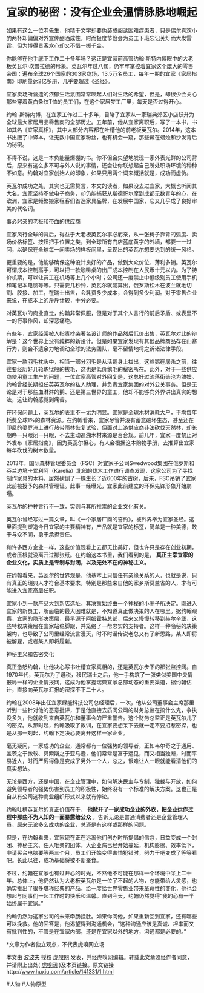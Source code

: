 # 宜家的秘密：没有企业会温情脉脉地崛起

如果有这么一位老先生，他精于文字却要伪装成阅读困难症患者，只是偶尔喜欢小酌两杯却偏偏对外宣传酗酒成性，时而极度节俭会为员工下班忘记关灯而大发雷霆，但为博得贵客欢心却又不惜一掷千金。

你能够在他手底下工作二十多年吗？这正是宜家前高管约翰·斯特内博眼中的大老板英瓦尔·坎普拉德的形象。英瓦尔年过八旬，仍牢牢掌控着宜家这个庞大的零售帝国：遍布全球26个国家的303家商场，13.5万名员工，每年一期的宜家《家居指南》印刷量达2亿多册，几乎要超过《圣经》。

宜家卖场所营造的浓郁生活氛围常常唤起人们对生活的希望，但是，却很少会关心那些穿着黄白条纹T恤的员工们，在这个家居梦工厂里，每天是否过得开心。

约翰-斯特内博，在宜家工作过二十多年，目睹了宜家从一家瑞典郊区小店跃升为全球最大家居用品零售商的全部历史。五年前，他从宜家离职后，写了一本书，书如其名《宜家真相》，其中大部分内容都在吐槽他的前老板英瓦尔。2014年，这本书出版了中译本，让无数中国宜家粉丝，也有机会一窥，那些藏在蜡烛和沙发背后的秘密。

不得不说，这是一本负能量爆棚的书。你不但会失望地发现一家外表光鲜的公司背后，原来有这么多不可与外人说的事情，还会让你联想起自己所处职场环境的种种不如意。约翰对宜家创始人的印象，如果只用两个词来概括就是，成功而虚伪。

英瓦尔成功之处，其实也无需赘言，本文的读者，如果没去过宜家，大概也听闻其大名。宜家坚持不做电子商务，却仍能捕获从斯德哥尔摩到成都无数青年的心，在欧洲，宜家是频繁搬家租客们首选家具品牌，在发展中国家，它又几乎成了良好审美的代名词。

事必躬亲的老板和带血的供应商

宜家风行全球的背后，得益于大老板英瓦尔事必躬亲，从一张椅子靠背的弧度、卖场价格标签、按钮把手位置之类，到全球所有门店蓝底黄字的外墙，都要一一过问，以确保在全球每一间卖场的样板间里，呈现出的英瓦尔想要达到的统一风格。

更重要的是，他能够确保这种设计良好的产品，做到大众价位、薄利多销。英瓦尔可谓成本控制高手，可以把一款咖啡桌的出厂成本控制在人民币十元以内。为了特价机票，可以让员工在机场等上几个小时；公司还一度禁止中低级别员工使用手机和笔记本电脑等等。只需要几秒钟，英瓦尔就能算出，俄罗斯松木在波兰就地切割、胶接、加工，在瑞士出售，会耗费多少成本，会得到多少利润。对于零售企业来说，在成本上的斤斤计较，十分必要。

对英瓦尔的商业直觉，约翰非常佩服，但是对于其个人言行的前后矛盾、或表里不一的行事作风，却深恶痛绝。

有些年，宜家经常被人指责抄袭著名设计师的作品然后低价出售，英瓦尔对此的辩解是：这个世界上没有纯粹的新设计。但是如果宜家发现有其他品牌商品存在山寨行为，则会不遗余力地调动全球的法务团队，毫不留情地将之诉诸法律手段。

宜家一款羽毛枕头中，相当一部分羽毛是从活鹅身上拔出，这些鹅在屠杀之前，往往要经历好几轮炼狱般的拔毛，这也是低价鹅毛的秘密所在。此外，对于一些供应商使用童工生产的问题，一位宜家高管对外回复是，这总好过流落街头沦为雏妓。约翰曾经长期担任英英瓦尔的私人助理，并负责宜家集团的对外公关事务。但是无论是对于那些血淋淋的鹅、还是第三世界的童工，他却不能够向外界讲出真实的想法，这让约翰感觉到痛苦。

在环保问题上，英瓦尔的表里不一尤为明显。宜家是全球木材消耗大户，平均每年耗费全球1%的森林资源。在约翰看来，宜家尽管并没有蓄意破坏生态，甚至还在印尼的婆罗洲上进行热带雨林恢复试验，但面对上游供应商非法砍伐天然林，却长期睁一只眼闭一只眼，不去主动追溯木材来源是否合规。前几年，宜家一度禁止对外发布《家居指南》，因为英瓦尔担心，有人会根据这本购物手册，去推算出宜家每年砍伐的树木数量。

2013年，国际森林管理委员会（FSC）对宜家子公司Swedwood集团在俄罗斯和芬兰边境卡累利阿（Karelia）北部的伐木工作进行调查发现，这家公司为了寻找制作家具的木料，居然砍倒了一棵生长了近600年的古树，后来，FSC吊销了宜家此前被授予的森林管理证。此事一经曝光，宜家此前建立的环保先锋形象开始崩塌。

英瓦尔的种种言行不一致，实则与其所推崇的企业文化有关。

英瓦尔曾经写过一篇文章，叫《一个家居厂商的誓约》，被外界奉为宜家圣经。这里面提到塑造今日宜家的主要精神有，产品就是宜家的标签，简单是一种美德，敢于与众不同，勇于承担责任。

和许多西方企业一样，这些价值观看上去都无比美好，但也许只是存在创业初期，或者压根就没离开过那张纸。在约翰这本书里，我们看到的是， **真正主宰宜家的企业文化，实质上是专制与封闭，以及无处不在的神秘主义。**

在约翰看来，英瓦尔的世界观是，他基本上只信任有亲缘关系的人，也就是说，只有真正的瑞典人才符合基本要求，特别是那些来自他的家乡斯莫兰省的人，才有可能进入宜家高层任职。

宜家小到一款产品大到新店选址，其决策始终由一个神秘的小圈子所决定。刚进入宜家的新员工，所面临的最大困难就是，不知道真正做决策的人在哪里。据约翰观察，宜家的隐形决策层，最早源于阿姆霍特总部，后来又慢慢转移到赫尔辛堡，这些特权决策层在宜家站稳脚跟，并笼络了一帮忠实的支持者。这样一种隐秘的决策架构，也导致了公司里经常流言漫天，时不时谣传说老总又有了新思路，某人即将被解雇，或者某人即将履新。

神秘主义和告密文化

真正激怒约翰，让他决心写书吐槽宜家真相的，还是英瓦尔步下的那张监控网。自1970年代，英瓦尔为了避税，移民瑞士之后，他一手构筑了一张类似美国中央情报局一样的企业情报网，这成为他掌握瑞典宜家总部动态的重要渠道，据约翰估计，直接向英瓦尔汇报的密探不下二十人。

约翰在2008年出任宜家绿能科技公司总经理后，一次，他从公司董事会主席那里听到一些针对他的恶意批评，于是他直接去质问公司的财务总监在搞什么鬼，争执没多久，他就收到来自英瓦尔和董事会的严重警告。这个财务总监正是英瓦尔儿子的密探。从那时起，约翰吸取了教训，在宜家要想呆下去就一定不要招惹密探，也是从那一刻起，约翰下定决心要离开这样一家企业。

毫无疑问，一家成功的企业，通常都有一位强势的领导者，正如韦尔奇之于通用、盖茨之于微软、贝索斯之于亚马逊，他们常常是富于远见，而又相当独断，时而平易近人，时而严厉得像是变成了另外一个人，总之，很难让人一眼就能看清他们的真实想法。

无论是西方，还是中国，在企业管理中，如何解决民主与专制，独裁与开放，如何避免领导者的强势伤害到员工的积极性，始终没有一个标准的解决方案。这也正是自从有公司这种商业组织形式以来就有悖论。

约翰吐槽英瓦尔的真正价值在于， **他掀开了一家成功企业的外衣，把企业运作过程中那些不为人知的一面暴露给公众** ，告诉无论是普通消费者还是企业管理人员，原来无论多么成功的企业，总还是有这样或那样的问题。

但是，在约翰看来，宜家现在正在远离他们创办时所提倡的信念，日益变成一个封闭、神秘主义、任人唯亲的团体，大企业病已经开始蔓延，机构膨胀、效率低下，申请买台电脑要等两三个月，员工们开始变得害怕犯错时，努力干吧变成了等等看吧。长此以往，成功基础将被不断蚕食。

不过，约翰在宜家也有过开心的时光，不然他不可能在那样一个环境中呆上二十年。总体上，他仍然认为大老板英瓦尔是一位了不起的人物，总能带给人灵感，也确实推出了很多堪称经典的产品，给一度给世界零售业带来革命性的变化，他也会想起与同事们一起工作时的快乐和温馨。直到今天，约翰仍然觉得“我的心有一半始终属于宜家。”

约翰仍然为这家公司的未来牵肠挂肚。如果你问他，如果重新回到宜家，还有哪些可以挽救。他的回答是，他渴望得到沟通机会，“这种沟通应该是真诚、坦率而又有批判性的，不管是在宜家内部，还是在宜家以外的地方，沟通都是必要的。”

*文章为作者独立观点，不代表虎嗅网立场

本文由  [波波夫](http://www.huxiu.com/member/327633.html)  授权  [虎嗅网](http://www.huxiu.com/)  发表，并经虎嗅网编辑。转载此文章须经作者同意，并请附上出处( [虎嗅网](http://www.huxiu.com/) )及本页链接。原文链接http://www.huxiu.com/article/141331/1.html



#人物 #人物原型